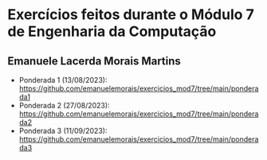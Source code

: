 # Exercícios feitos durante o Módulo 7 de Engenharia da Computação
## Emanuele Lacerda Morais Martins

- Ponderada 1 (13/08/2023): https://github.com/emanuelemorais/exercicios_mod7/tree/main/ponderada1
- Ponderada 2 (27/08/2023): https://github.com/emanuelemorais/exercicios_mod7/tree/main/ponderada2
- Ponderada 3 (11/09/2023): https://github.com/emanuelemorais/exercicios_mod7/tree/main/ponderada3
